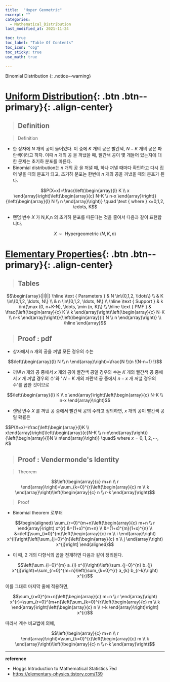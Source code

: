 ```yaml
---
title:  "Hyper Geometric"
excerpt: ""
categories:
  - Mathematical_Distribution
last_modified_at: 2021-11-24

toc: true
toc_label: "Table Of Contents"
toc_icon: "cog"
toc_sticky: true
use_math: true

---
```


 Binomial Distribution
{: .notice--warning}

# [Uniform Distribution](#link){: .btn .btn--primary}{: .align-center}

> ## Definition

> Definition

- 한 상자에 $N$ 개의 공이 들어있다. 이 중에 $K$ 개의 공은 빨간색, $N-K$ 개의 공은 파란색이라고 하자. 이때 $n$ 개의 공 을 꺼냈을 때, 빨간색 공이 몇 개들어 있는지에 대한 문제는 초기하 분포를 따른다.
- Binomial distribution는 $n$ 개의 공 을 꺼낼 때, 하나 꺼낼 때마다 확인하고 다시 집어 넣을 때의 분포가 되고, 초기하 분포는 한번에 $n$ 개의 공을 꺼냈을 때의 분포가 된다.

$$P(X=x)=\frac{\left(\begin{array}{l}
K \\
x
\end{array}\right)\left(\begin{array}{c}
N-K \\
n-x
\end{array}\right)}{\left(\begin{array}{l}
N \\
n
\end{array}\right)} \quad \text { where } x=0,1,2, \cdots, K$$

- 랜덤 변수 $X$ 가 N,K,n 의 초기하 분포를 따른다는 것을 줄여서 다음과 같이 표현합니다.

$$X \sim \text { Hypergeometric }(N, K, n)$$

# [Elementary Properties](#link){: .btn .btn--primary}{: .align-center}

> ## Tables

$$\begin{array}{|l|l|}
\hline \text { Parameters } & N \in\{0,1,2, \ldots\} \\
& K \in\{0,1,2, \ldots, N\} \\
& n \in\{0,1,2, \ldots, N\} \\
\hline \text { Support } & k \in\{\max (0, n+K-N), \ldots, \min (n, K)\} \\
\hline \text { PMF } & \frac{\left(\begin{array}{c}
K \\
k
\end{array}\right)\left(\begin{array}{c}
N-K \\
n-k
\end{array}\right)}{\left(\begin{array}{l}
N \\
n
\end{array}\right)} \\
\hline
\end{array}$$

> ## Proof : pdf

- 상자에서 n 개의 공을 꺼낼 모든 경우의 수는

$$\left(\begin{array}{l}
N \\
n
\end{array}\right)=\frac{N !}{n !(N-n+1) !}$$

- 꺼낸 $n$ 개의 공 중에서 $x$ 개의 공이 빨간색 공일 경우의 수는  $K$ 개의 빨간색 공 중에서 $x$ 개 꺼낼 경우의 수'와 ' $N-K$ 개의 파란색 공 중에서 $n-x$ 개 꺼낼 경우의 수'를 곱한 것이므로

$$\left(\begin{array}{l}
K \\
x
\end{array}\right)\left(\begin{array}{c}
N-K \\
n-x
\end{array}\right)$$

- 랜덤 변수 $X$ 를 꺼낸 공 중에서 빨간색 공의 수라고 정의하면, $x$ 개의 공이 빨간색 공일 확률은

$$P(X=x)=\frac{\left(\begin{array}{l}K \\ x\end{array}\right)\left(\begin{array}{c}N-K \\ n-x\end{array}\right)}{\left(\begin{array}{l}N \\ n\end{array}\right)} \quad$ where $x=0,1,2, \cdots, K$$

> ## Proof : Vendermonde's Identity

> Theorem 

$$\left(\begin{array}{c}
m+n \\
r
\end{array}\right)=\sum_{k=0}^{r}\left(\begin{array}{c}
m \\
k
\end{array}\right)\left(\begin{array}{c}
n \\
r-k
\end{array}\right)$$

> Proof

- Binomial theorem 로부터

$$\begin{aligned}
\sum_{r=0}^{m+n}\left(\begin{array}{c}
m+n \\
r
\end{array}\right) x^{r} &=(1+x)^{m+n} \\
&=(1+x)^{m}(1+x)^{n} \\
&=\left[\sum_{i=0}^{m}\left(\begin{array}{c}
m \\
i
\end{array}\right) x^{i}\right]\left[\sum_{j=0}^{n}\left(\begin{array}{c}
n \\
j
\end{array}\right) x^{j}\right]
\end{aligned}$$

- 이 때, 2 개의 다항식의 곱을 전개하면 다음과 같이 정리된다.

$$\left(\sum_{i=0}^{m} a_{i} x^{i}\right)\left(\sum_{j=0}^{n} b_{j} x^{j}\right)=\sum_{r=0}^{m+n}\left(\sum_{k=0}^{r} a_{k} b_{r-k}\right) x^{r}$$

이를 그대로 마지막 줄에 적용하면,

$$\sum_{r=0}^{m+n}\left(\begin{array}{c}
m+n \\
r
\end{array}\right) x^{r}=\sum_{r=0}^{m+n}\left[\sum_{k=0}^{r}\left(\begin{array}{c}
m \\
k
\end{array}\right)\left(\begin{array}{c}
n \\
r-k
\end{array}\right)\right] x^{r}$$

따라서 계수 비교법에 의해,

$$\left(\begin{array}{c}
m+n \\
r
\end{array}\right)=\sum_{k=0}^{r}\left(\begin{array}{c}
m \\
k
\end{array}\right)\left(\begin{array}{c}
n \\
r-k
\end{array}\right)$$



---

**reference**

- Hoggs Introduction to Mathematical Statistics 7ed
- <https://elementary-physics.tistory.com/139>







